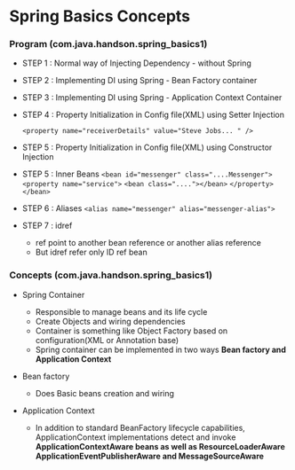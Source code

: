 # Spring Basics Concepts

### Program (com.java.handson.spring_basics1)
* STEP 1 : Normal way of Injecting Dependency - without Spring
* STEP 2 : Implementing DI using Spring - Bean Factory container
* STEP 3 : Implementing DI using Spring - Application Context Container
* STEP 4 : Property Initialization in Config file(XML) using Setter Injection

	```<property name="receiverDetails" value="Steve Jobs... " /> ```
	
* STEP 5 : Property Initialization in Config file(XML) using Constructor Injection

* STEP 5 : Inner Beans
	```<bean id="messenger" class="....Messenger">```
		```<property name="service">```
			```<bean class="...."></bean>```
		```</property>```
	```</bean>```
	
* STEP 6 : Aliases
	```<alias name="messenger" alias="messenger-alias">```
* STEP 7 : idref
	* ref point to another bean reference or another alias reference
	* But idref refer only ID ref bean
	
	

	
### Concepts (com.java.handson.spring_basics1)
* Spring Container
	* Responsible to manage beans and its life cycle
	* Create Objects and wiring dependencies
	* Container is something like Object Factory based on configuration(XML or Annotation base)
	* Spring container can be implemented in two ways **Bean factory and Application Context**
	
* Bean factory
	* Does Basic beans creation and wiring

* Application Context
	* In addition to standard BeanFactory lifecycle capabilities, ApplicationContext implementations detect and invoke **ApplicationContextAware beans as well as ResourceLoaderAware ApplicationEventPublisherAware and MessageSourceAware**


	
	
	
	



